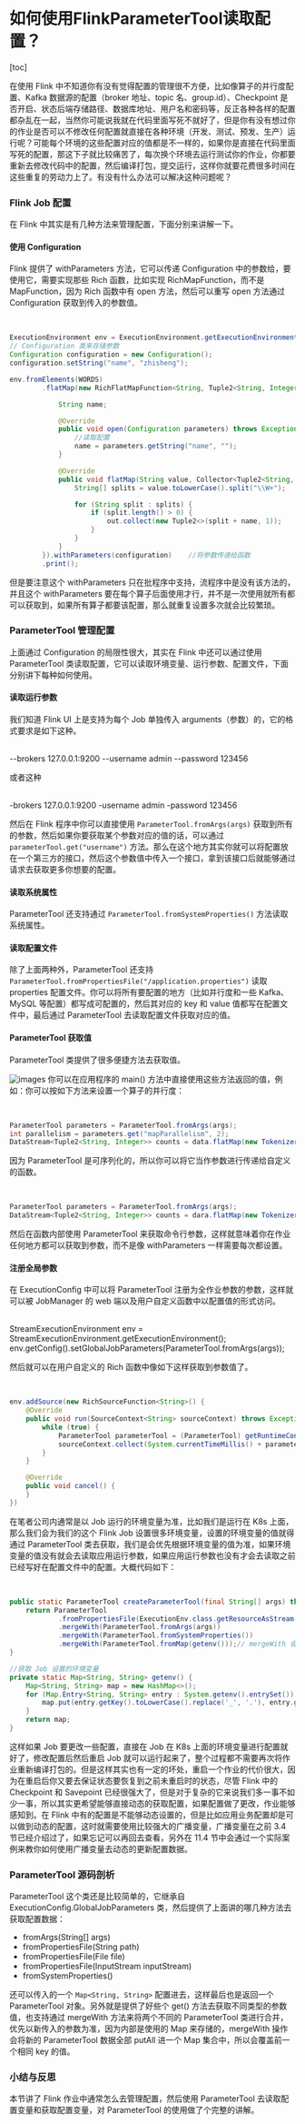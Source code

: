 # 如何使用FlinkParameterTool读取配置？

[toc]

在使用 Flink 中不知道你有没有觉得配置的管理很不方便，比如像算子的并行度配置、Kafka 数据源的配置（broker 地址、topic
名、group.id）、Checkpoint
是否开启、状态后端存储路径、数据库地址、用户名和密码等，反正各种各样的配置都杂乱在一起，当然你可能说我就在代码里面写死不就好了，但是你有没有想过你的作业是否可以不修改任何配置就直接在各种环境（开发、测试、预发、生产）运行呢？可能每个环境的这些配置对应的值都是不一样的，如果你是直接在代码里面写死的配置，那这下子就比较痛苦了，每次换个环境去运行测试你的作业，你都要重新去修改代码中的配置，然后编译打包，提交运行，这样你就要花费很多时间在这些重复的劳动力上了。有没有什么办法可以解决这种问题呢？

### Flink Job 配置

在 Flink 中其实是有几种方法来管理配置，下面分别来讲解一下。

#### 使用 Configuration

Flink 提供了 withParameters 方法，它可以传递 Configuration 中的参数给，要使用它，需要实现那些 Rich 函数，比如实现
RichMapFunction，而不是 MapFunction，因为 Rich 函数中有 open 方法，然后可以重写 open 方法通过
Configuration 获取到传入的参数值。


​    
```java
ExecutionEnvironment env = ExecutionEnvironment.getExecutionEnvironment();
// Configuration 类来存储参数
Configuration configuration = new Configuration();
configuration.setString("name", "zhisheng");

env.fromElements(WORDS)
        .flatMap(new RichFlatMapFunction<String, Tuple2<String, Integer>>() {

            String name;

            @Override
            public void open(Configuration parameters) throws Exception {
                //读取配置
                name = parameters.getString("name", "");
            }

            @Override
            public void flatMap(String value, Collector<Tuple2<String, Integer>> out) throws Exception {
                String[] splits = value.toLowerCase().split("\\W+");

                for (String split : splits) {
                    if (split.length() > 0) {
                        out.collect(new Tuple2<>(split + name, 1));
                    }
                }
            }
        }).withParameters(configuration)    //将参数传递给函数
        .print();
```


但是要注意这个 withParameters 只在批程序中支持，流程序中是没有该方法的，并且这个 withParameters
要在每个算子后面使用才行，并不是一次使用就所有都可以获取到，如果所有算子都要该配置，那么就重复设置多次就会比较繁琐。

### ParameterTool 管理配置

上面通过 Configuration 的局限性很大，其实在 Flink 中还可以通过使用 ParameterTool
类读取配置，它可以读取环境变量、运行参数、配置文件，下面分别讲下每种如何使用。

#### 读取运行参数

我们知道 Flink UI 上是支持为每个 Job 单独传入 arguments（参数）的，它的格式要求是如下这种。


​    
    --brokers 127.0.0.1:9200
    --username admin
    --password 123456


或者这种


​    
    -brokers 127.0.0.1:9200
    -username admin
    -password 123456


然后在 Flink 程序中你可以直接使用 `ParameterTool.fromArgs(args)`
获取到所有的参数，然后如果你要获取某个参数对应的值的话，可以通过 `parameterTool.get("username")`
方法。那么在这个地方其实你就可以将配置放在一个第三方的接口，然后这个参数值中传入一个接口，拿到该接口后就能够通过请求去获取更多你想要的配置。

#### 读取系统属性

ParameterTool 还支持通过 `ParameterTool.fromSystemProperties()` 方法读取系统属性。

#### 读取配置文件

除了上面两种外，ParameterTool 还支持
`ParameterTool.fromPropertiesFile("/application.properties")` 读取 properties
配置文件。你可以将所有要配置的地方（比如并行度和一些 Kafka、MySQL 等配置）都写成可配置的，然后其对应的 key 和 value
值都写在配置文件中，最后通过 ParameterTool 去读取配置文件获取对应的值。

#### ParameterTool 获取值

ParameterTool 类提供了很多便捷方法去获取值。

![images](https://static.lovedata.net/zs/2019-10-09-134119.png-wm)
你可以在应用程序的 main() 方法中直接使用这些方法返回的值，例如：你可以按如下方法来设置一个算子的并行度：


​    
```java
ParameterTool parameters = ParameterTool.fromArgs(args);
int parallelism = parameters.get("mapParallelism", 2);
DataStream<Tuple2<String, Integer>> counts = data.flatMap(new Tokenizer()).setParallelism(parallelism);
```


因为 ParameterTool 是可序列化的，所以你可以将它当作参数进行传递给自定义的函数。


​    
```java
ParameterTool parameters = ParameterTool.fromArgs(args);
DataStream<Tuple2<String, Integer>> counts = dara.flatMap(new Tokenizer(parameters));
```


然后在函数内部使用 ParameterTool 来获取命令行参数，这样就意味着你在作业任何地方都可以获取到参数，而不是像 withParameters
一样需要每次都设置。

#### 注册全局参数

在 ExecutionConfig 中可以将 ParameterTool 注册为全作业参数的参数，这样就可以被 JobManager 的 web
端以及用户自定义函数中以配置值的形式访问。


​    
    StreamExecutionEnvironment env = StreamExecutionEnvironment.getExecutionEnvironment();
    env.getConfig().setGlobalJobParameters(ParameterTool.fromArgs(args));


然后就可以在用户自定义的 Rich 函数中像如下这样获取到参数值了。


​    
```java
env.addSource(new RichSourceFunction<String>() {
    @Override
    public void run(SourceContext<String> sourceContext) throws Exception {
        while (true) {
            ParameterTool parameterTool = (ParameterTool) getRuntimeContext().getExecutionConfig().getGlobalJobParameters();
            sourceContext.collect(System.currentTimeMillis() + parameterTool.get("os.name") + parameterTool.get("user.home"));
        }
    }

    @Override
    public void cancel() {
    }
})
```


在笔者公司内通常是以 Job 运行的环境变量为准，比如我们是运行在 K8s 上面，那么我们会为我们的这个 Flink Job
设置很多环境变量，设置的环境变量的值就得通过 ParameterTool
类去获取，我们是会优先根据环境变量的值为准，如果环境变量的值没有就会去读取应用运行参数，如果应用运行参数也没有才会去读取之前已经写好在配置文件中的配置。大概代码如下：


​    
```java
public static ParameterTool createParameterTool(final String[] args) throws Exception {
    return ParameterTool
            .fromPropertiesFile(ExecutionEnv.class.getResourceAsStream("/application.properties"))
            .mergeWith(ParameterTool.fromArgs(args))
            .mergeWith(ParameterTool.fromSystemProperties())
            .mergeWith(ParameterTool.fromMap(getenv()));// mergeWith 会使用最新的配置
}

//获取 Job 设置的环境变量
private static Map<String, String> getenv() {
    Map<String, String> map = new HashMap<>();
    for (Map.Entry<String, String> entry : System.getenv().entrySet()) {
        map.put(entry.getKey().toLowerCase().replace('_', '.'), entry.getValue());
    }
    return map;
}
```


这样如果 Job 要更改一些配置，直接在 Job 在 K8s 上面的环境变量进行配置就好了，修改配置后然后重启 Job
就可以运行起来了，整个过程都不需要再次将作业重新编译打包的。但是这样其实也有一定的坏处，重启一个作业的代价很大，因为在重启后你又要去保证状态要恢复到之前未重启时的状态，尽管
Flink 中的 Checkpoint 和 Savepoint
已经很强大了，但是对于复杂的它来说我们多一事不如少一事，所以其实更希望能够直接动态的获取配置，如果配置做了更改，作业能够感知到。在 Flink
中有的配置是不能够动态设置的，但是比如应用业务配置却是可以做到动态的配置，这时就需要使用比较强大的广播变量，广播变量在之前 3.4
节已经介绍过了，如果忘记可以再回去查看，另外在 11.4 节中会通过一个实际案例来教你如何使用广播变量去动态的更新配置数据。

### ParameterTool 源码剖析

ParameterTool 这个类还是比较简单的，它继承自 ExecutionConfig.GlobalJobParameters
类，然后提供了上面讲的哪几种方法去获取配置数据：

  * fromArgs(String[] args)
  * fromPropertiesFile(String path)
  * fromPropertiesFile(File file)
  * fromPropertiesFile(InputStream inputStream)
  * fromSystemProperties()

还可以传入的一个 `Map<String, String>` 配置进去，这样最后也是返回一个 ParameterTool 对象。另外就是提供了好些个
get() 方法去获取不同类型的参数值，也支持通过 mergeWith 方法来将两个不同的 ParameterTool
类进行合并，优先以新传入的参数为准，因为内部是使用的 Map 来存储的，mergeWith 操作会将新的 ParameterTool 数据全部 putAll
进一个 Map 集合中，所以会覆盖前一个相同 key 的值。

### 小结与反思

本节讲了 Flink 作业中通常怎么去管理配置，然后使用 ParameterTool 去读取配置变量和获取配置变量，对 ParameterTool
的使用做了个完整的讲解。


